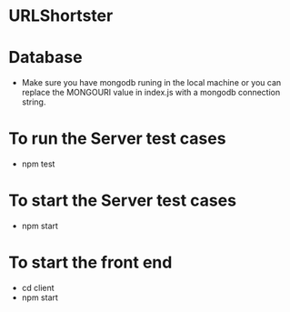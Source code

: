 # URLShortster

# Database
- Make sure you have mongodb runing in the local machine or you can replace the MONGOURI value in index.js with a mongodb connection string.

# To run the Server test cases
- npm test

# To start the Server test cases
- npm start

# To start the front end
- cd client
- npm start

